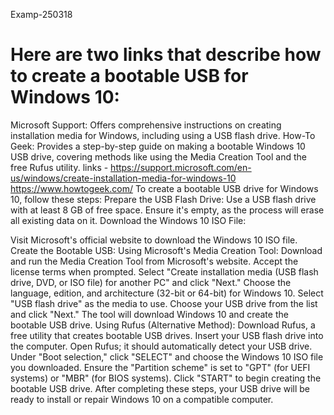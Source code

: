  Examp-250318
# Here are two links that describe how to create a bootable USB for Windows 10:
Microsoft Support: Offers comprehensive instructions on creating installation media for Windows, including using a USB flash drive. 
How-To Geek: Provides a step-by-step guide on making a bootable Windows 10 USB drive, covering methods like using the Media Creation Tool and the free Rufus utility. 
links - https://support.microsoft.com/en-us/windows/create-installation-media-for-windows-10
https://www.howtogeek.com/
To create a bootable USB drive for Windows 10, follow these steps:
Prepare the USB Flash Drive:
Use a USB flash drive with at least 8 GB of free space. Ensure it's empty, as the process will erase all existing data on it.
Download the Windows 10 ISO File:

Visit Microsoft's official website to download the Windows 10 ISO file.
Create the Bootable USB:
Using Microsoft's Media Creation Tool:
Download and run the Media Creation Tool from Microsoft's website.
Accept the license terms when prompted.
Select "Create installation media (USB flash drive, DVD, or ISO file) for another PC" and click "Next."
Choose the language, edition, and architecture (32-bit or 64-bit) for Windows 10.
Select "USB flash drive" as the media to use.
Choose your USB drive from the list and click "Next."
The tool will download Windows 10 and create the bootable USB drive.
Using Rufus (Alternative Method):
Download Rufus, a free utility that creates bootable USB drives.
Insert your USB flash drive into the computer.
Open Rufus; it should automatically detect your USB drive.
Under "Boot selection," click "SELECT" and choose the Windows 10 ISO file you downloaded.
Ensure the "Partition scheme" is set to "GPT" (for UEFI systems) or "MBR" (for BIOS systems).
Click "START" to begin creating the bootable USB drive.
After completing these steps, your USB drive will be ready to install or repair Windows 10 on a compatible computer.
